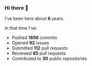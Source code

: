### Hi there 👋

I've been here about **6** years.

In that time I've:

- Pushed **1656** commits
- Opened **92** issues
- Submitted **112** pull requests
- Reviewed **85** pull requests
- Contributed to **30** public repositories

<!-- ![My scrobbles](https://lastfm-recently-played.vercel.app/api?user=dotdub) -->
